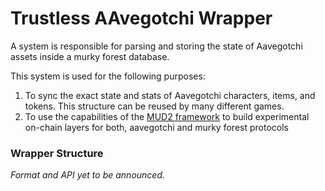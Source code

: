 # Trustless AAvegotchi Wrapper

A system is responsible for parsing and storing the state of Aavegotchi assets inside a murky forest database.

This system is used for the following purposes:

1. To sync the exact state and stats of Aavegotchi characters, items, and tokens. This structure can be reused by many different games.
2. To use the capabilities of the [MUD2 framework](https://mud.dev/) to build experimental on-chain layers for both, aavegotchi and murky forest protocols

### Wrapper Structure

_Format and API yet to be announced._
